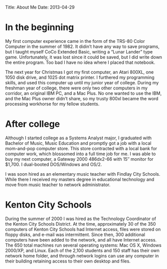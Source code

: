 Title: About Me
Date: 2013-04-29

# In the beginning

My first computer experience came in the form of the TRS-80 Color Computer in the summer of 1982. It didin’t have any way to save programs, but I taught myself CoCo Extended Basic, writing a “Lunar Lander” type game. Unfortunately, it was lost since it could be saved, but I did write down the entire program. Too bad I have no idea where I placed that notebook.

The next year for Christmas I got my first computer, an Atari 800XL, one 1050 disk drive, and 1025 dot matrix printer. I furthered my programming skills, and used this computer up until my junior year of college. During my freshman year of college, there were only two other computers in my corridor, an original IBM PC, and a Mac Plus. No one wanted to use the IBM, and the Mac Plus owner didn’t share, so my trusty 800xl became the word processing workhorse for my fellow students.

# After college

Although I started college as a Systems Analyst major, I graduated with Bachelor of Music, Music Education and promptly got a job with a local mom-and-pop computer store. This store contracted with a local bank for computer work, which blossomed into a full time job for me. I was able to buy my next computer, a Gateway 2000 486dx2-66 with 15″ monitor for $1,700. I dual-booted DOS/Windows and OS/2.

I was soon hired as an elementary music teacher with Findlay City Schools. While there I received my masters degree in educational technology and move from music teacher to network administrator.

# Kenton City Schools

During the summer of 2000 I was hired as the Technology Coordinator of the Kenton City Schools District. At the time, approximately 30 of the 350 computers of Kenton City Schools had Internet access, files were stored on floppy disks, and e-mail was intermittent. Since then, 300 additional computers have been added to the network, and all have Internet access. The 650 total machines run several operating systems: Mac OS X, Windows 2000/XP, and Linux. Each of the 2,100 students and 150 staff has their own network home folder, and through network logins can use any computer in their building retaining access to their own desktop and files.
